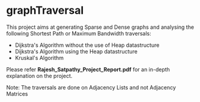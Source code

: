 # graphTraversal
This project aims at generating Sparse and Dense graphs and analysing the following Shortest Path or Maximum Bandwidth traversals:
* Dijkstra's Algorithm without the use of Heap datastructure
* Dijkstra's Algorithm using the Heap datastructure
* Kruskal's Algorithm

Please refer **Rajesh_Satpathy_Project_Report.pdf** for an in-depth explanation on the project.

Note: The traversals are done on Adjacency Lists and not Adjacency Matrices

